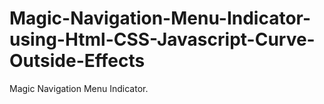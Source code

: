 # Magic-Navigation-Menu-Indicator-using-Html-CSS-Javascript-Curve-Outside-Effects

Magic Navigation Menu Indicator.
